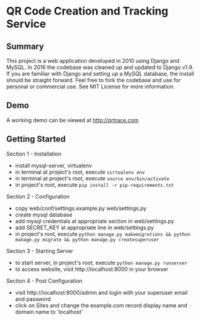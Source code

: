 QR Code Creation and Tracking Service
=====================================

Summary
--------
This project is a web application developed in 2010 using Django and MySQL. In 2016 the codebase was cleaned up and updated to Django v1.9. If you are familiar with Django and setting up a MySQL database, the install should be straight forward.
Feel free to fork the codebase and use for personal or commercial use. See MIT License for more information.

Demo
-----
A working demo can be viewed at http://qrtrace.com

Getting Started
----------------
Section 1 - Installation
- install mysql-server, virtualenv
- in terminal at project's root, execute `virtualenv env`
- in terminal at project's root, execute `source env/bin/activate`
- in project's root, execute `pip install -r pip-requirements.txt`

Section 2 - Configuration
- copy web/conf/settings.example.py web/settings.py
- create mysql database
- add mysql credentials at appropriate section in web/settings.py
- add SECRET_KEY at appropriate line in web/settings.py
- in project's root, execute `python manage.py makemigrations && python manage.py migrate && python manage.py createsuperuser`

Section 3 - Starting Server
- to start server, in project's root, execute `python manage.py runserver`
- to access website, visit http://localhost:8000 in your browser

Section 4 - Post Configuration
- visit http://localhost:8000/admin and login with your superuser email and password
- click on Sites and change the example.com record display name and domain name to 'localhost'
